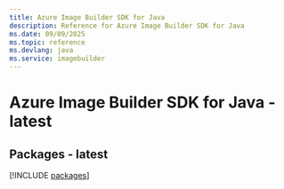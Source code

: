 ```yaml
---
title: Azure Image Builder SDK for Java
description: Reference for Azure Image Builder SDK for Java
ms.date: 09/09/2025
ms.topic: reference
ms.devlang: java
ms.service: imagebuilder
---
```

# Azure Image Builder SDK for Java - latest
## Packages - latest
[!INCLUDE [packages](image-builder-index.md)]
